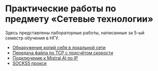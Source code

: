# Практические работы по предмету «Сетевые технологии»
Здесь представлены лабораторные работы, написанные за 5-ый семестр обучения в НГУ.

* [Обнаружение копий себя в локальной сети](https://github.com/mrMaliosi/NSU_Networks/tree/main/UDP_multicast)
* [Передача файла по TCP с подсчётом скорости](https://github.com/mrMaliosi/NSU_Networks/tree/main/my_TCP)
* [Подключение к Mistral AI по IP](https://github.com/mrMaliosi/NSU_Networks/tree/main/API)
* [SOCKS5 прокси](https://github.com/mrMaliosi/NSU_Networks/tree/main/SOCKS_proxy)
